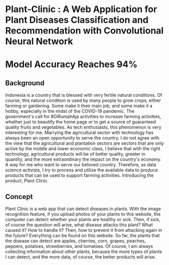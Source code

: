 # Plant-Clinic : A Web Application for Plant Diseases Classification and Recommendation with Convolutional Neural Network

# Model Accuracy Reaches 94%


## Background
Indonesia is a country that is blessed with very fertile natural conditions. Of course, this natural condition is used by many people to grow crops, either farming or gardening. Some make it their main job, and some make it a hobby, especially in the midst of the COVID-19 pandemic. The government's call for #DiRumahAja activities to increase farming activities, whether just to beautify the home page or to get a source of guaranteed quality fruits and vegetables. As tech enthusiasts, this phenomenon is very interesting for me. Marrying the agricultural sector with technology has always been an open opportunity to serve the country. I do not agree with the view that the agricultural and plantation sectors are sectors that are only active by the middle and lower economic class, I believe that with the right technology, agricultural products will be of better quality, greater in quantity, and the more extraordinary the impact on the country's economy. A way for me who want to serve our beloved country. Therefore, as data science activists, I try to process and utilize the available data to produce products that can be used to support farming activities. Introducing the product, Plant Clinic. 


## Concept
Plant Clinic is a web app that can detect diseases in plants. With the image recognition feature, if you upload photos of your plants to this website, the computer can detect whether your plants are healthy or sick. Then, if sick, of course the question will arise, what disease attacks this plant? What caused it? How to handle it? Then, how to prevent it from attacking again in the future? Everything can be found on this website. So far, the plants that the disease can detect are apples, cherries, corn, grapes, peaches, peppers, potatoes, strawberries, and tomatoes. Of course, I am always collecting information about other plants, because the more types of plants I can detect, and the more data, of course, the better products will arise.
